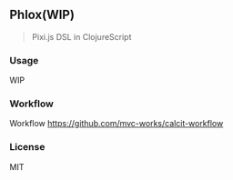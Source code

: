 
Phlox(WIP)
----

> Pixi.js DSL in ClojureScript

### Usage

WIP

### Workflow

Workflow https://github.com/mvc-works/calcit-workflow

### License

MIT
